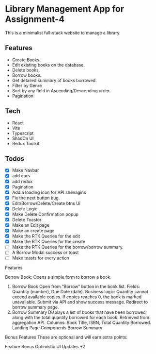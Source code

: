 # Library Management App for Assignment-4

This is a minimalist full-stack website to manage a library.

## Features

- Create Books.
- Edit existing books on the database.
- Delete books.
- Borrow books.
- Get detailed summary of books borrowed.
- Filter by Genre
- Sort by any field in Ascending/Descending order.
- Pagination

## Tech

- React
- Vite
- Typescript
- ShadCn UI
- Redux Toolkit

## Todos

- [x] Make Navbar
- [x] add cors
- [x] add redux
- [x] Pagination
- [x] Add a loading icon for API shenagins
- [x] Fix the next button bug.
- [x] Edit/Borrow/Delete/Create btns Ui
- [x] Delete Logic
- [x] Make Delete Confirmation popup
- [x] Delete Toaster
- [x] Make an Edit page
- [x] Make an create page
- [x] Make the RTK Queries for the edit
- [x] Make the RTK Queries for the create
- [ ] Make the RTK Queries for the borrow/borrow summary.
- [ ] A Borrow Modal success or toast
- [ ] Make toasts for every action

Features


Borrow Book: Opens a simple form to borrow a book.

1. Borrow Book
Open from “Borrow” button in the book list.
Fields: Quantity (number), Due Date (date).
Business logic:
Quantity cannot exceed available copies.
If copies reaches 0, the book is marked unavailable.
Submit via API and show success message.
Redirect to borrow summary page.
1. Borrow Summary
Displays a list of books that have been borrowed, along with the total quantity borrowed for each book.
Retrieved from aggregation API.
Columns: Book Title, ISBN, Total Quantity Borrowed.
Landing Page Components
Borrow Summary

Bonus Features
These are optional and will earn extra points:

Feature	Bonus
Optimistic UI Updates	+2